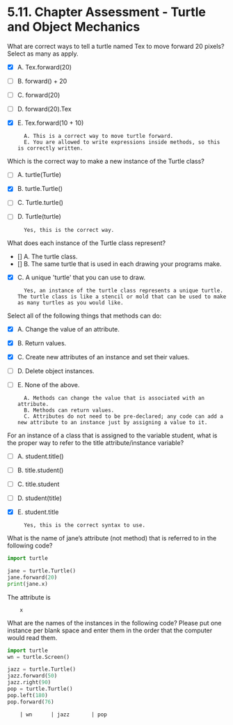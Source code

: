 # 5.11. Chapter Assessment - Turtle and Object Mechanics

What are correct ways to tell a turtle named Tex to move forward 20 pixels?
Select as many as apply.

- [X] A. Tex.forward(20)
- [ ] B. forward() + 20
- [ ] C. forward(20)
- [ ] D. forward(20).Tex
- [X] E. Tex.forward(10 + 10)

        A. This is a correct way to move turtle forward.
        E. You are allowed to write expressions inside methods, so this is correctly written.

Which is the correct way to make a new instance of the Turtle class?

- [ ] A. turtle(Turtle)
- [X] B. turtle.Turtle()
- [ ] C. Turtle.turtle()
- [ ] D. Turtle(turtle)

        Yes, this is the correct way.

What does each instance of the Turtle class represent?

- [] A. The turtle class.
- [] B. The same turtle that is used in each drawing your programs make.
- [X] C. A unique 'turtle' that you can use to draw.

        Yes, an instance of the turtle class represents a unique turtle. The turtle class is like a stencil or mold that can be used to make as many turtles as you would like.

Select all of the following things that methods can do:

- [X] A. Change the value of an attribute.
- [X] B. Return values.
- [X] C. Create new attributes of an instance and set their values.
- [ ] D. Delete object instances.
- [ ] E. None of the above.

        A. Methods can change the value that is associated with an attribute.
        B. Methods can return values.
        C. Attributes do not need to be pre-declared; any code can add a new attribute to an instance just by assigning a value to it.

For an instance of a class that is assigned to the variable student, what is
the proper way to refer to the title attribute/instance variable?

- [ ] A. student.title()
- [ ] B. title.student()
- [ ] C. title.student
- [ ] D. student(title)
- [X] E. student.title

        Yes, this is the correct syntax to use.

What is the name of jane’s attribute (not method) that is referred to in the following code?

```python
import turtle

jane = turtle.Turtle()
jane.forward(20)
print(jane.x)
```

The attribute is
        
        x

What are the names of the instances in the following code? Please put one instance
per blank space and enter them in the order that the computer would read them.

```python
import turtle
wn = turtle.Screen()

jazz = turtle.Turtle()
jazz.forward(50)
jazz.right(90)
pop = turtle.Turtle()
pop.left(180)
pop.forward(76)
```

        | wn      | jazz       | pop
